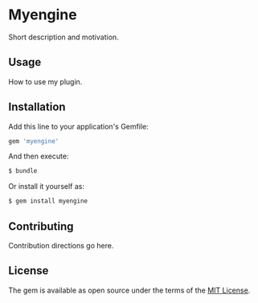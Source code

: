 # Myengine
Short description and motivation.

## Usage
How to use my plugin.

## Installation
Add this line to your application's Gemfile:

```ruby
gem 'myengine'
```

And then execute:
```bash
$ bundle
```

Or install it yourself as:
```bash
$ gem install myengine
```

## Contributing
Contribution directions go here.

## License
The gem is available as open source under the terms of the [MIT License](http://opensource.org/licenses/MIT).
